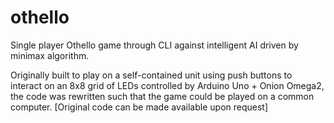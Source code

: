 # othello
Single player Othello game through CLI against intelligent AI driven by minimax algorithm.

Originally built to play on a self-contained unit using push buttons to interact on an 8x8 grid of LEDs controlled by Arduino Uno + Onion Omega2, the code was rewritten such that the game could be played on a common computer. [Original code can be made available upon request]
